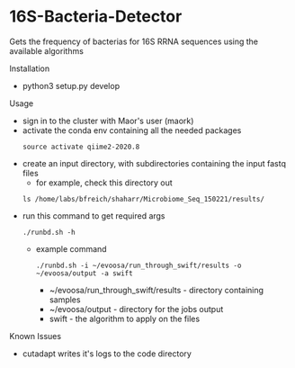 # 16S-Bacteria-Detector
Gets the frequency of bacterias for 16S RRNA sequences using the available algorithms

Installation
- python3 setup.py develop

Usage
- sign in to the cluster with Maor's user (maork)
- activate the conda env containing all the needed packages
  ```
  source activate qiime2-2020.8
  ```
- create an input directory, with subdirectories containing the input fastq files
    - for example, check this directory out
    ```
    ls /home/labs/bfreich/shaharr/Microbiome_Seq_150221/results/
    ```
- run this command to get required args
    ```
    ./runbd.sh -h
    ```
    - example command
      ```
      ./runbd.sh -i ~/evoosa/run_through_swift/results -o ~/evoosa/output -a swift
      ```
        - ~/evoosa/run_through_swift/results - directory containing samples
        - ~/evoosa/output - directory for the jobs output
        - swift - the algorithm to apply on the files

Known Issues
- cutadapt writes it's logs to the code directory
